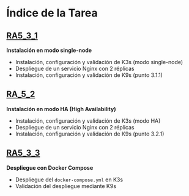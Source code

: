 # Índice de la Tarea

## [RA5_3_1](RA5_3_1/)
**Instalación en modo single-node**
- Instalación, configuración y validación de K3s (modo single-node)
- Despliegue de un servicio Nginx con 2 réplicas
- Instalación, configuración y validación de K9s (punto 3.1.1)

## [RA_5_2](RA5_3_2/)
**Instalación en modo HA (High Availability)**
- Instalación, configuración y validación de K3s (modo HA)
- Despliegue de un servicio Nginx con 2 réplicas
- Instalación, configuración y validación de K9s (punto 3.2.1)

## [RA5_3_3](RA5_3_3/)
**Despliegue con Docker Compose**
- Despliegue del `docker-compose.yml` en K3s
- Validación del despliegue mediante K9s
